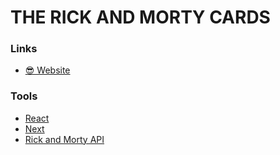 # THE RICK AND MORTY CARDS

### Links

- [😎 Website]()

### Tools

- [React](https://reactjs.org)
- [Next](https://nextjs.org)
- [Rick and Morty API](https://rickandmortyapi.com/)